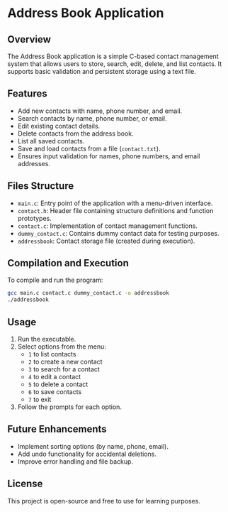 # Address Book Application

## Overview
The Address Book application is a simple C-based contact management system that allows users to store, search, edit, delete, and list contacts. It supports basic validation and persistent storage using a text file.

## Features
- Add new contacts with name, phone number, and email.
- Search contacts by name, phone number, or email.
- Edit existing contact details.
- Delete contacts from the address book.
- List all saved contacts.
- Save and load contacts from a file (`contact.txt`).
- Ensures input validation for names, phone numbers, and email addresses.

## Files Structure
- `main.c`: Entry point of the application with a menu-driven interface.
- `contact.h`: Header file containing structure definitions and function prototypes.
- `contact.c`: Implementation of contact management functions.
- `dummy_contact.c`: Contains dummy contact data for testing purposes.
- `addressbook`: Contact storage file (created during execution).

## Compilation and Execution
To compile and run the program:
```sh
gcc main.c contact.c dummy_contact.c -o addressbook
./addressbook
```

## Usage
1. Run the executable.
2. Select options from the menu:
   - `1` to list contacts
   - `2` to create a new contact
   - `3` to search for a contact
   - `4` to edit a contact
   - `5` to delete a contact
   - `6` to save contacts
   - `7` to exit
3. Follow the prompts for each option.

## Future Enhancements
- Implement sorting options (by name, phone, email).
- Add undo functionality for accidental deletions.
- Improve error handling and file backup.

## License
This project is open-source and free to use for learning purposes.

